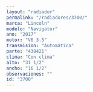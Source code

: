 ```yaml
---
layout: "radiador"
permalink: "/radiadores/3700/"
marca: "Lincoln"
modelo: "Navigator"
ano: "2017"
motor: "V6 3.5"
transmision: "Automática"
parte: "438421"
clima: "Con clima"
alto: "31 1/2"
ancho: "16 1/2"
observaciones: ""
id: "3700"
---
```


